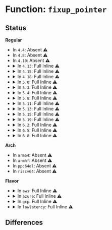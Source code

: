 # Function: <code>fixup_pointer</code>

## Status
<b>Regular</b>
<ul>
<li>
In <code>4.4</code>: Absent ⚠️
</li>
<li>
In <code>4.8</code>: Absent ⚠️
</li>
<li>
In <code>4.10</code>: Absent ⚠️
</li>
<li>
<details>
<summary>In <code>4.13</code>: Full Inline ⚠️</summary>

**Collision:** Unique Static

**Inline:** Full

**Transformation:** False

**Instances:**

```
In arch/x86/kernel/head64.c (ffffffff810001ff)
Location: arch/x86/kernel/head64.c:43
Inline: True
Inline callers:
  - arch/x86/kernel/head64.c:__startup_64
  - arch/x86/kernel/head64.c:__startup_64
  - arch/x86/kernel/head64.c:__startup_64
  - arch/x86/kernel/head64.c:__startup_64
```
</details>
</li>
<li>
<details>
<summary>In <code>4.15</code>: Full Inline ⚠️</summary>

**Collision:** Unique Static

**Inline:** Full

**Transformation:** False

**Instances:**

```
In arch/x86/kernel/head64.c (ffffffff81000230)
Location: arch/x86/kernel/head64.c:44
Inline: True
Inline callers:
  - arch/x86/kernel/head64.c:__startup_64
  - arch/x86/kernel/head64.c:__startup_64
  - arch/x86/kernel/head64.c:__startup_64
  - arch/x86/kernel/head64.c:__startup_64
  - arch/x86/kernel/head64.c:__startup_64
```
</details>
</li>
<li>
<details>
<summary>In <code>4.18</code>: Full Inline ⚠️</summary>

**Collision:** Unique Static

**Inline:** Full

**Transformation:** False

**Instances:**

```
In arch/x86/kernel/head64.c (ffffffff81000258)
Location: arch/x86/kernel/head64.c:66
Inline: True
Inline callers:
  - arch/x86/kernel/head64.c:__startup_64
  - arch/x86/kernel/head64.c:__startup_64
  - arch/x86/kernel/head64.c:__startup_64
  - arch/x86/kernel/head64.c:__startup_64
  - arch/x86/kernel/head64.c:__startup_64
  - arch/x86/kernel/head64.c:__startup_64
  - arch/x86/kernel/head64.c:__startup_64
  - arch/x86/kernel/head64.c:__startup_64
  - arch/x86/kernel/head64.c:__startup_64
```
</details>
</li>
<li>
<details>
<summary>In <code>5.0</code>: Full Inline ⚠️</summary>

**Collision:** Unique Static

**Inline:** Full

**Transformation:** False

**Instances:**

```
In arch/x86/kernel/head64.c (ffffffff81000258)
Location: arch/x86/kernel/head64.c:66
Inline: True
Inline callers:
  - arch/x86/kernel/head64.c:__startup_64
  - arch/x86/kernel/head64.c:__startup_64
  - arch/x86/kernel/head64.c:__startup_64
  - arch/x86/kernel/head64.c:__startup_64
  - arch/x86/kernel/head64.c:__startup_64
  - arch/x86/kernel/head64.c:__startup_64
  - arch/x86/kernel/head64.c:__startup_64
  - arch/x86/kernel/head64.c:__startup_64
  - arch/x86/kernel/head64.c:__startup_64
```
</details>
</li>
<li>
<details>
<summary>In <code>5.3</code>: Full Inline ⚠️</summary>

**Collision:** Unique Static

**Inline:** Full

**Transformation:** False

**Instances:**

```
In arch/x86/kernel/head64.c (ffffffff8100025f)
Location: arch/x86/kernel/head64.c:66
Inline: True
Inline callers:
  - arch/x86/kernel/head64.c:__startup_64
  - arch/x86/kernel/head64.c:__startup_64
  - arch/x86/kernel/head64.c:__startup_64
  - arch/x86/kernel/head64.c:__startup_64
  - arch/x86/kernel/head64.c:__startup_64
  - arch/x86/kernel/head64.c:__startup_64
  - arch/x86/kernel/head64.c:__startup_64
  - arch/x86/kernel/head64.c:__startup_64
  - arch/x86/kernel/head64.c:__startup_64
```
</details>
</li>
<li>
<details>
<summary>In <code>5.4</code>: Full Inline ⚠️</summary>

**Collision:** Unique Static

**Inline:** Full

**Transformation:** False

**Instances:**

```
In arch/x86/kernel/head64.c (ffffffff81000268)
Location: arch/x86/kernel/head64.c:66
Inline: True
Inline callers:
  - arch/x86/kernel/head64.c:__startup_64
  - arch/x86/kernel/head64.c:__startup_64
  - arch/x86/kernel/head64.c:__startup_64
  - arch/x86/kernel/head64.c:__startup_64
  - arch/x86/kernel/head64.c:__startup_64
  - arch/x86/kernel/head64.c:__startup_64
  - arch/x86/kernel/head64.c:__startup_64
  - arch/x86/kernel/head64.c:__startup_64
  - arch/x86/kernel/head64.c:__startup_64
```
</details>
</li>
<li>
<details>
<summary>In <code>5.8</code>: Full Inline ⚠️</summary>

**Collision:** Unique Static

**Inline:** Full

**Transformation:** False

**Instances:**

```
In arch/x86/kernel/head64.c (ffffffff81000223)
Location: arch/x86/kernel/head64.c:66
Inline: True
Inline callers:
  - arch/x86/kernel/head64.c:__startup_64
  - arch/x86/kernel/head64.c:__startup_64
  - arch/x86/kernel/head64.c:__startup_64
  - arch/x86/kernel/head64.c:__startup_64
  - arch/x86/kernel/head64.c:__startup_64
  - arch/x86/kernel/head64.c:__startup_64
  - arch/x86/kernel/head64.c:__startup_64
  - arch/x86/kernel/head64.c:__startup_64
  - arch/x86/kernel/head64.c:__startup_64
  - arch/x86/kernel/head64.c:__startup_64
  - arch/x86/kernel/head64.c:__startup_64
  - arch/x86/kernel/head64.c:__startup_64
  - arch/x86/kernel/head64.c:__startup_64
  - arch/x86/kernel/head64.c:__startup_64
  - arch/x86/kernel/head64.c:__startup_64
  - arch/x86/kernel/head64.c:__startup_64
  - arch/x86/kernel/head64.c:__startup_64
```
</details>
</li>
<li>
<details>
<summary>In <code>5.11</code>: Full Inline ⚠️</summary>

**Collision:** Unique Static

**Inline:** Full

**Transformation:** False

**Instances:**

```
In arch/x86/kernel/head64.c (ffffffff810006f0)
Location: arch/x86/kernel/head64.c:88
Inline: True
Inline callers:
  - arch/x86/kernel/head64.c:startup_64_setup_env
  - arch/x86/kernel/head64.c:startup_64_setup_env
  - arch/x86/kernel/head64.c:startup_64_setup_env
  - arch/x86/kernel/head64.c:startup_64_setup_env
  - arch/x86/kernel/head64.c:__startup_64
  - arch/x86/kernel/head64.c:__startup_64
  - arch/x86/kernel/head64.c:__startup_64
  - arch/x86/kernel/head64.c:__startup_64
  - arch/x86/kernel/head64.c:__startup_64
  - arch/x86/kernel/head64.c:__startup_64
  - arch/x86/kernel/head64.c:__startup_64
  - arch/x86/kernel/head64.c:__startup_64
  - arch/x86/kernel/head64.c:__startup_64
  - arch/x86/kernel/head64.c:__startup_64
  - arch/x86/kernel/head64.c:__startup_64
  - arch/x86/kernel/head64.c:__startup_64
  - arch/x86/kernel/head64.c:__startup_64
  - arch/x86/kernel/head64.c:__startup_64
  - arch/x86/kernel/head64.c:__startup_64
  - arch/x86/kernel/head64.c:__startup_64
  - arch/x86/kernel/head64.c:__startup_64
```
</details>
</li>
<li>
<details>
<summary>In <code>5.13</code>: Full Inline ⚠️</summary>

**Collision:** Unique Static

**Inline:** Full

**Transformation:** False

**Instances:**

```
In arch/x86/kernel/head64.c (ffffffff810006e0)
Location: arch/x86/kernel/head64.c:88
Inline: True
Inline callers:
  - arch/x86/kernel/head64.c:startup_64_setup_env
  - arch/x86/kernel/head64.c:startup_64_setup_env
  - arch/x86/kernel/head64.c:startup_64_setup_env
  - arch/x86/kernel/head64.c:startup_64_setup_env
  - arch/x86/kernel/head64.c:__startup_64
  - arch/x86/kernel/head64.c:__startup_64
  - arch/x86/kernel/head64.c:__startup_64
  - arch/x86/kernel/head64.c:__startup_64
  - arch/x86/kernel/head64.c:__startup_64
  - arch/x86/kernel/head64.c:__startup_64
  - arch/x86/kernel/head64.c:__startup_64
  - arch/x86/kernel/head64.c:__startup_64
  - arch/x86/kernel/head64.c:__startup_64
  - arch/x86/kernel/head64.c:__startup_64
  - arch/x86/kernel/head64.c:__startup_64
  - arch/x86/kernel/head64.c:__startup_64
  - arch/x86/kernel/head64.c:__startup_64
  - arch/x86/kernel/head64.c:__startup_64
  - arch/x86/kernel/head64.c:__startup_64
  - arch/x86/kernel/head64.c:__startup_64
  - arch/x86/kernel/head64.c:__startup_64
```
</details>
</li>
<li>
<details>
<summary>In <code>5.15</code>: Full Inline ⚠️</summary>

**Collision:** Unique Static

**Inline:** Full

**Transformation:** False

**Instances:**

```
In arch/x86/kernel/head64.c (ffffffff81000840)
Location: arch/x86/kernel/head64.c:88
Inline: True
Inline callers:
  - arch/x86/kernel/head64.c:startup_64_setup_env
  - arch/x86/kernel/head64.c:startup_64_setup_env
  - arch/x86/kernel/head64.c:startup_64_setup_env
  - arch/x86/kernel/head64.c:startup_64_setup_env
  - arch/x86/kernel/head64.c:__startup_64
  - arch/x86/kernel/head64.c:__startup_64
  - arch/x86/kernel/head64.c:__startup_64
  - arch/x86/kernel/head64.c:__startup_64
  - arch/x86/kernel/head64.c:__startup_64
  - arch/x86/kernel/head64.c:__startup_64
  - arch/x86/kernel/head64.c:__startup_64
  - arch/x86/kernel/head64.c:__startup_64
  - arch/x86/kernel/head64.c:__startup_64
  - arch/x86/kernel/head64.c:__startup_64
  - arch/x86/kernel/head64.c:__startup_64
  - arch/x86/kernel/head64.c:__startup_64
  - arch/x86/kernel/head64.c:__startup_64
  - arch/x86/kernel/head64.c:__startup_64
  - arch/x86/kernel/head64.c:__startup_64
  - arch/x86/kernel/head64.c:__startup_64
  - arch/x86/kernel/head64.c:__startup_64
```
</details>
</li>
<li>
<details>
<summary>In <code>5.19</code>: Full Inline ⚠️</summary>

**Collision:** Unique Static

**Inline:** Full

**Transformation:** False

**Instances:**

```
In arch/x86/kernel/head64.c (ffffffff810009a0)
Location: arch/x86/kernel/head64.c:89
Inline: True
Inline callers:
  - arch/x86/kernel/head64.c:startup_64_setup_env
  - arch/x86/kernel/head64.c:startup_64_setup_env
  - arch/x86/kernel/head64.c:startup_64_setup_env
  - arch/x86/kernel/head64.c:startup_64_setup_env
  - arch/x86/kernel/head64.c:__startup_64
  - arch/x86/kernel/head64.c:__startup_64
  - arch/x86/kernel/head64.c:__startup_64
  - arch/x86/kernel/head64.c:__startup_64
  - arch/x86/kernel/head64.c:__startup_64
  - arch/x86/kernel/head64.c:__startup_64
  - arch/x86/kernel/head64.c:__startup_64
  - arch/x86/kernel/head64.c:__startup_64
  - arch/x86/kernel/head64.c:__startup_64
  - arch/x86/kernel/head64.c:__startup_64
  - arch/x86/kernel/head64.c:__startup_64
  - arch/x86/kernel/head64.c:__startup_64
  - arch/x86/kernel/head64.c:__startup_64
  - arch/x86/kernel/head64.c:__startup_64
  - arch/x86/kernel/head64.c:__startup_64
  - arch/x86/kernel/head64.c:__startup_64
  - arch/x86/kernel/head64.c:__startup_64
```
</details>
</li>
<li>
<details>
<summary>In <code>6.2</code>: Full Inline ⚠️</summary>

**Collision:** Unique Static

**Inline:** Full

**Transformation:** False

**Instances:**

```
In arch/x86/kernel/head64.c (ffffffff810009e0)
Location: arch/x86/kernel/head64.c:89
Inline: True
Inline callers:
  - arch/x86/kernel/head64.c:startup_64_setup_env
  - arch/x86/kernel/head64.c:startup_64_setup_env
  - arch/x86/kernel/head64.c:startup_64_setup_env
  - arch/x86/kernel/head64.c:startup_64_setup_env
  - arch/x86/kernel/head64.c:__startup_64
  - arch/x86/kernel/head64.c:__startup_64
  - arch/x86/kernel/head64.c:__startup_64
  - arch/x86/kernel/head64.c:__startup_64
  - arch/x86/kernel/head64.c:__startup_64
  - arch/x86/kernel/head64.c:__startup_64
  - arch/x86/kernel/head64.c:__startup_64
  - arch/x86/kernel/head64.c:__startup_64
  - arch/x86/kernel/head64.c:__startup_64
  - arch/x86/kernel/head64.c:__startup_64
  - arch/x86/kernel/head64.c:__startup_64
  - arch/x86/kernel/head64.c:__startup_64
  - arch/x86/kernel/head64.c:__startup_64
  - arch/x86/kernel/head64.c:__startup_64
  - arch/x86/kernel/head64.c:__startup_64
  - arch/x86/kernel/head64.c:__startup_64
  - arch/x86/kernel/head64.c:__startup_64
```
</details>
</li>
<li>
<details>
<summary>In <code>6.5</code>: Full Inline ⚠️</summary>

**Collision:** Unique Static

**Inline:** Full

**Transformation:** False

**Instances:**

```
In arch/x86/kernel/head64.c (ffffffff81000b20)
Location: arch/x86/kernel/head64.c:89
Inline: True
Inline callers:
  - arch/x86/kernel/head64.c:startup_64_setup_env
  - arch/x86/kernel/head64.c:startup_64_setup_env
  - arch/x86/kernel/head64.c:startup_64_setup_env
  - arch/x86/kernel/head64.c:startup_64_setup_env
  - arch/x86/kernel/head64.c:__startup_64
  - arch/x86/kernel/head64.c:__startup_64
  - arch/x86/kernel/head64.c:__startup_64
  - arch/x86/kernel/head64.c:__startup_64
  - arch/x86/kernel/head64.c:__startup_64
  - arch/x86/kernel/head64.c:__startup_64
  - arch/x86/kernel/head64.c:__startup_64
  - arch/x86/kernel/head64.c:__startup_64
  - arch/x86/kernel/head64.c:__startup_64
  - arch/x86/kernel/head64.c:__startup_64
  - arch/x86/kernel/head64.c:__startup_64
  - arch/x86/kernel/head64.c:__startup_64
  - arch/x86/kernel/head64.c:__startup_64
  - arch/x86/kernel/head64.c:__startup_64
  - arch/x86/kernel/head64.c:__startup_64
  - arch/x86/kernel/head64.c:__startup_64
  - arch/x86/kernel/head64.c:__startup_64
```
</details>
</li>
<li>
<details>
<summary>In <code>6.8</code>: Full Inline ⚠️</summary>

**Collision:** Unique Static

**Inline:** Full

**Transformation:** False

**Instances:**

```
In arch/x86/kernel/head64.c (ffffffff81000b30)
Location: arch/x86/kernel/head64.c:88
Inline: True
Inline callers:
  - arch/x86/kernel/head64.c:startup_64_setup_env
  - arch/x86/kernel/head64.c:startup_64_setup_env
  - arch/x86/kernel/head64.c:startup_64_setup_env
  - arch/x86/kernel/head64.c:startup_64_setup_env
  - arch/x86/kernel/head64.c:__startup_64
  - arch/x86/kernel/head64.c:__startup_64
  - arch/x86/kernel/head64.c:__startup_64
  - arch/x86/kernel/head64.c:__startup_64
  - arch/x86/kernel/head64.c:__startup_64
  - arch/x86/kernel/head64.c:__startup_64
  - arch/x86/kernel/head64.c:__startup_64
  - arch/x86/kernel/head64.c:__startup_64
  - arch/x86/kernel/head64.c:__startup_64
  - arch/x86/kernel/head64.c:__startup_64
  - arch/x86/kernel/head64.c:__startup_64
  - arch/x86/kernel/head64.c:__startup_64
  - arch/x86/kernel/head64.c:__startup_64
  - arch/x86/kernel/head64.c:__startup_64
  - arch/x86/kernel/head64.c:__startup_64
  - arch/x86/kernel/head64.c:__startup_64
  - arch/x86/kernel/head64.c:__startup_64
```
</details>
</li>
</ul>
<b>Arch</b>
<ul>
<li>
In <code>arm64</code>: Absent ⚠️
</li>
<li>
In <code>armhf</code>: Absent ⚠️
</li>
<li>
In <code>ppc64el</code>: Absent ⚠️
</li>
<li>
In <code>riscv64</code>: Absent ⚠️
</li>
</ul>
<b>Flavor</b>
<ul>
<li>
<details>
<summary>In <code>aws</code>: Full Inline ⚠️</summary>

**Collision:** Unique Static

**Inline:** Full

**Transformation:** False

**Instances:**

```
In arch/x86/kernel/head64.c (ffffffff81000268)
Location: arch/x86/kernel/head64.c:66
Inline: True
Inline callers:
  - arch/x86/kernel/head64.c:__startup_64
  - arch/x86/kernel/head64.c:__startup_64
  - arch/x86/kernel/head64.c:__startup_64
  - arch/x86/kernel/head64.c:__startup_64
  - arch/x86/kernel/head64.c:__startup_64
  - arch/x86/kernel/head64.c:__startup_64
  - arch/x86/kernel/head64.c:__startup_64
  - arch/x86/kernel/head64.c:__startup_64
  - arch/x86/kernel/head64.c:__startup_64
```
</details>
</li>
<li>
<details>
<summary>In <code>azure</code>: Full Inline ⚠️</summary>

**Collision:** Unique Static

**Inline:** Full

**Transformation:** False

**Instances:**

```
In arch/x86/kernel/head64.c (ffffffff81000268)
Location: arch/x86/kernel/head64.c:66
Inline: True
Inline callers:
  - arch/x86/kernel/head64.c:__startup_64
  - arch/x86/kernel/head64.c:__startup_64
  - arch/x86/kernel/head64.c:__startup_64
  - arch/x86/kernel/head64.c:__startup_64
  - arch/x86/kernel/head64.c:__startup_64
  - arch/x86/kernel/head64.c:__startup_64
  - arch/x86/kernel/head64.c:__startup_64
  - arch/x86/kernel/head64.c:__startup_64
  - arch/x86/kernel/head64.c:__startup_64
```
</details>
</li>
<li>
<details>
<summary>In <code>gcp</code>: Full Inline ⚠️</summary>

**Collision:** Unique Static

**Inline:** Full

**Transformation:** False

**Instances:**

```
In arch/x86/kernel/head64.c (ffffffff81000268)
Location: arch/x86/kernel/head64.c:66
Inline: True
Inline callers:
  - arch/x86/kernel/head64.c:__startup_64
  - arch/x86/kernel/head64.c:__startup_64
  - arch/x86/kernel/head64.c:__startup_64
  - arch/x86/kernel/head64.c:__startup_64
  - arch/x86/kernel/head64.c:__startup_64
  - arch/x86/kernel/head64.c:__startup_64
  - arch/x86/kernel/head64.c:__startup_64
  - arch/x86/kernel/head64.c:__startup_64
  - arch/x86/kernel/head64.c:__startup_64
```
</details>
</li>
<li>
<details>
<summary>In <code>lowlatency</code>: Full Inline ⚠️</summary>

**Collision:** Unique Static

**Inline:** Full

**Transformation:** False

**Instances:**

```
In arch/x86/kernel/head64.c (ffffffff81000268)
Location: arch/x86/kernel/head64.c:66
Inline: True
Inline callers:
  - arch/x86/kernel/head64.c:__startup_64
  - arch/x86/kernel/head64.c:__startup_64
  - arch/x86/kernel/head64.c:__startup_64
  - arch/x86/kernel/head64.c:__startup_64
  - arch/x86/kernel/head64.c:__startup_64
  - arch/x86/kernel/head64.c:__startup_64
  - arch/x86/kernel/head64.c:__startup_64
  - arch/x86/kernel/head64.c:__startup_64
  - arch/x86/kernel/head64.c:__startup_64
```
</details>
</li>
</ul>

## Differences
